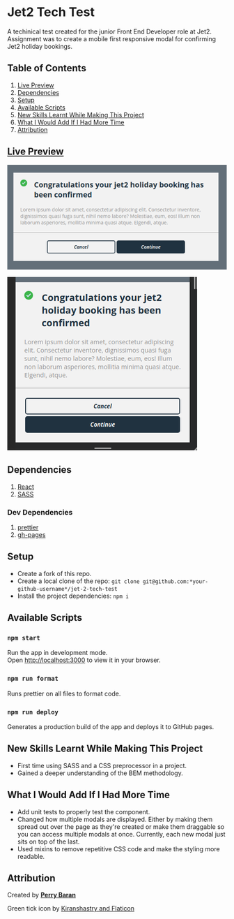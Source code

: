 # Jet2 Tech Test

A techinical test created for the junior Front End Developer role at Jet2. Assignment was to create a mobile first responsive modal for confirming Jet2 holiday bookings.

## Table of Contents

1. [Live Preview](#live-preview)
2. [Dependencies](#dependencies)
3. [Setup](#setup)
4. [Available Scripts](#available-scripts)
5. [New Skills Learnt While Making This Project](#new-skills-learnt-while-making-this-project)
6. [What I Would Add If I Had More Time](#what-i-would-add-if-i-had-more-time)
7. [Attribution](#attribution)

## [Live Preview](https://perrybaran.github.io/jet-2-tech-test/)

![desktop view](./public/images/jet2-browser.png)

![mobile view](./public/images/jet2-mobile.png)

## Dependencies

1. [React](https://reactjs.org/)
2. [SASS](https://sass-lang.com/)

### Dev Dependencies

1. [prettier](https://prettier.io/)
2. [gh-pages](https://www.npmjs.com/package/gh-pages)

## Setup

- Create a fork of this repo.
- Create a local clone of the repo: `git clone git@github.com:*your-github-username*/jet-2-tech-test`
- Install the project dependencies: `npm i`

## Available Scripts

### `npm start`

Run the app in development mode.\
Open [http://localhost:3000](http://localhost:3000) to view it in your browser.

### `npm run format`

Runs prettier on all files to format code.

### `npm run deploy`

Generates a production build of the app and deploys it to GitHub pages.

## New Skills Learnt While Making This Project

- First time using SASS and a CSS preprocessor in a project.
- Gained a deeper understanding of the BEM methodology.

## What I Would Add If I Had More Time

- Add unit tests to properly test the component.
- Changed how multiple modals are displayed. Either by making them spread out over the page as they're created or make them draggable so you can access multiple modals at once. Currently, each new modal just sits on top of the last.
- Used mixins to remove repetitive CSS code and make the styling more readable.

## Attribution

Created by **[Perry Baran](https://github.com/PerryBaran)**

Green tick icon by [Kiranshastry and Flaticon](https://www.flaticon.com/authors/kiranshastry)